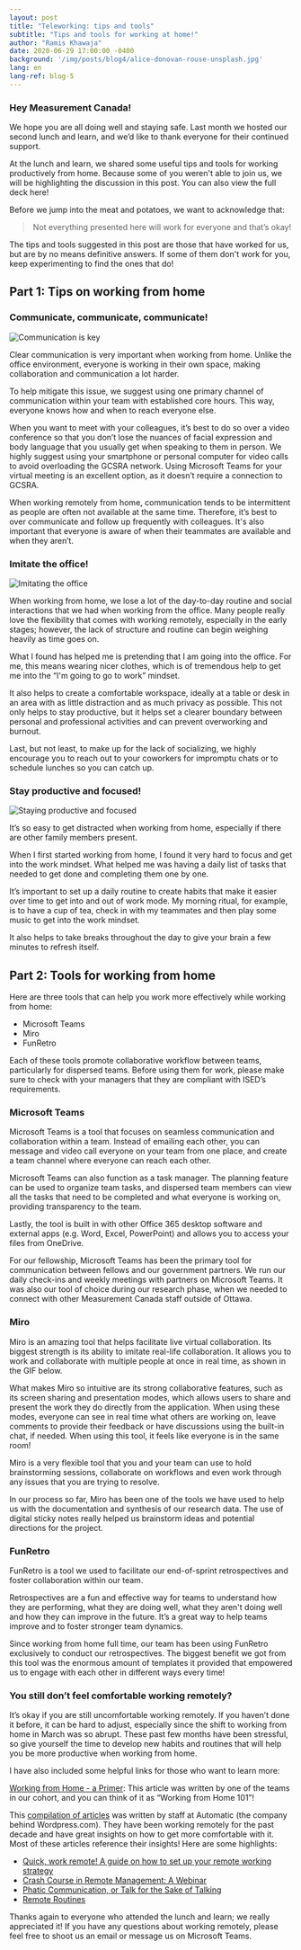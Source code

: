 ```yaml
---
layout: post
title: "Teleworking: tips and tools"
subtitle: "Tips and tools for working at home!"
author: "Ramis Khawaja"
date: 2020-06-29 17:00:00 -0400
background: '/img/posts/blog4/alice-donovan-rouse-unsplash.jpg'
lang: en
lang-ref: blog-5
---
```



<h3>Hey Measurement Canada!</h3>

<p>
We hope you are all doing well and staying safe. Last month we hosted our second lunch and learn, and we’d like to thank everyone for their continued support.
  
At the lunch and learn, we shared some useful tips and tools for working productively from home. Because some of you weren't able to join us, we will be highlighting the discussion in this post. You can also view the full deck here! 

Before we jump into the meat and potatoes, we want to acknowledge that:
</p>

<blockquote class="blockquote" style="text-align:center;">Not everything presented here will work for everyone and that’s okay!</blockquote>

<p>
The tips and tools suggested in this post are those that have worked for us, but are by no means definitive answers. If some of them don't work for you, keep experimenting to find the ones that do!
</p>

<h2 class="section-heading">Part 1: Tips on working from home</h2>
<h3 class="section-heading">Communicate, communicate, communicate!</h3>

<img class="img-fluid img_border" src="/img/posts/blog5/talking.gif" alt="Communication is key">
<p>
Clear communication is very important when working from home. Unlike the office environment, everyone is working in their own space, making collaboration and communication a lot harder. 

To help mitigate this issue, we suggest using one primary channel of communication within your team with established core hours. This way, everyone knows how and when to reach everyone else.

When you want to meet with your colleagues, it’s best to do so over a video conference so that you don’t lose the nuances of facial expression and body language that you usually get when speaking to them in person. We highly suggest using your smartphone or personal computer for video calls to avoid overloading the GCSRA network. Using Microsoft Teams for your virtual meeting is an excellent option, as it doesn’t require a connection to GCSRA. 

When working remotely from home, communication tends to be intermittent as people are often not available at the same time. Therefore, it’s best to over communicate and follow up frequently with colleagues. It's also important that everyone is aware of when their teammates are available and when they aren’t. 
</p>

<h3 class="section-heading">Imitate the office!</h3>

<img class="img-fluid img_border" src="img/posts/blog5/office2.gif" alt="Imitating the office">

<p>
When working from home, we lose a lot of the day-to-day routine and social interactions that we had when working from the office. Many people really love the flexibility that comes with working remotely, especially in the early stages; however, the lack of structure and routine can begin weighing heavily as time goes on. 

What I found has helped me is pretending that I am going into the office. For me, this means wearing nicer clothes, which is of tremendous help to get me into the “I'm going to go to work” mindset. 

It also helps to create a comfortable workspace, ideally at a table or desk in an area with as little distraction and as much privacy as possible. This not only helps to stay productive, but it helps set a clearer boundary between personal and professional activities and can prevent overworking and burnout.
 
Last, but not least, to make up for the lack of socializing, we highly encourage you to reach out to your coworkers for impromptu chats or to schedule lunches so you can catch up. 
</p>

<h3 class="section-heading">Stay productive and focused!</h3>

<img class="img-fluid img_border" src="img/posts/blog5/focus2.gif" alt="Staying productive and focused">

<p>
It’s so easy to get distracted when working from home, especially if there are other family members present.

When I first started working from home, I found it very hard to focus and get into the work mindset. What helped me was having a daily list of tasks that needed to get done and completing them one by one. 

It’s important to set up a daily routine to create habits that make it easier over time to get into and out of work mode. My morning ritual, for example, is to have a cup of tea, check in with my teammates and then play some music to get into the work mindset. 

It also helps to take breaks throughout the day to give your brain a few minutes to refresh itself.
</p>

<h2 class="section-heading">Part 2: Tools for working from home</h2>
<p>
Here are three tools that can help you work more effectively while working from home:

<ul>
  <li>Microsoft Teams</li>
  <li>Miro</li>
  <li>FunRetro</li>
</ul>

Each of these tools promote collaborative workflow between teams, particularly for dispersed teams. Before using them for work, please make sure to check with your managers that they are compliant with ISED’s requirements.
</p>

<h3 class="section-heading">Microsoft Teams</h3>

<p>
Microsoft Teams is a tool that focuses on seamless communication and collaboration within a team. Instead of emailing each other, you can message and video call everyone on your team from one place, and create a team channel where everyone can reach each other.

Microsoft Teams can also function as a task manager. The planning feature can be used to organize team tasks, and dispersed team members can view all the tasks that need to be completed and what everyone is working on, providing transparency to the team.

Lastly, the tool is built in with other Office 365 desktop software and external apps (e.g. Word, Excel, PowerPoint) and allows you to access your files from OneDrive.

For our fellowship, Microsoft Teams has been the primary tool for communication between fellows and our government partners. We run our daily check-ins and weekly meetings with partners on Microsoft Teams. It was also our tool of choice during our research phase, when we needed to connect with other Measurement Canada staff outside of Ottawa.
</p>

<h3 class="section-heading">Miro</h3>

<p>
Miro is an amazing tool that helps facilitate live virtual collaboration. Its biggest strength is its ability to imitate real-life collaboration. It allows you to work and collaborate with multiple people at once in real time, as shown in the GIF below. 

What makes Miro so intuitive are its strong collaborative features, such as its screen sharing and presentation modes, which allows users to share and present the work they do directly from the application. When using these modes, everyone can see in real time what others are working on, leave comments to provide their feedback or have discussions using the built-in chat, if needed. When using this tool, it feels like everyone is in the same room! 

Miro is a very flexible tool that you and your team can use to hold brainstorming sessions, collaborate on workflows and even work through any issues that you are trying to resolve.

In our process so far, Miro has been one of the tools we have used to help us with the documentation and synthesis of our research data. The use of digital sticky notes really helped us brainstorm ideas and potential directions for the project.
</p>

<h3 class="section-heading">FunRetro</h3>

<p>
FunRetro is a tool we used to facilitate our end-of-sprint retrospectives and foster collaboration within our team.

Retrospectives are a fun and effective way for teams to understand how they are performing, what they are doing well, what they aren't doing well and how they can improve in the future. It’s a great way to help teams improve and to foster stronger team dynamics.

Since working from home full time, our team has been using FunRetro exclusively to conduct our retrospectives. The biggest benefit we got from this tool was the enormous amount of templates it provided that empowered us to engage with each other in different ways every time!
</p>

<h3 class="section-heading">You still don’t feel comfortable working remotely?</h3>
<p>
It’s okay if you are still uncomfortable working remotely. If you haven’t done it before, it can be hard to adjust, especially since the shift to working from home in March was so abrupt. These past few months have been stressful, so give yourself the time to develop new habits and routines that will help you be more productive when working from home. 

I have also included some helpful links for those who want to learn more:

<a href="https://code-for-canada.github.io/omafra-updates/Working-from-Home-a-Primer/">Working from Home - a Primer</a>: This article was written by one of the teams in our cohort, and you can think of it as “Working from Home 101”!

This <a href="https://wordpress.com/blog/2020/03/20/remote-work-reader/">compilation of articles</a> was written by staff at Automatic (the company behind Wordpress.com). They have been working remotely for the past decade and have great insights on how to get more comfortable with it. Most of these articles reference their insights! Here are some highlights:

<ul>
  <li> <a href="https://intenseminimalism.com/2020/quick-work-remote/">Quick, work remote! A guide on how to set up your remote working strategy</a></li>
  <li> <a href="https://wordpress.com/blog/2020/03/06/a-crash-course-in-remote-management/">Crash Course in Remote Management: A Webinar</a></li>
  <li> <a href="https://s12k.com/2016/03/07/working-from-home-and-phatic-communication/">Phatic Communication, or Talk for the Sake of Talking</a></li>
  <li> <a href="https://jeffikus.com/blog/2020/03/09/remote-routines/">Remote Routines</a></li>
</ul>

Thanks again to everyone who attended the lunch and learn; we really appreciated it! If you have any questions about working remotely, please feel free to shoot us an email or message us on Microsoft Teams.
</p>
